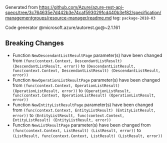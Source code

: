 Generated from https://github.com/Azure/azure-rest-api-specs/tree/3c764635e7d442b3e74caf593029fcd440b3ef82/specification/managementgroups/resource-manager/readme.md tag: `package-2018-03`

Code generator @microsoft.azure/autorest.go@~2.1.161

## Breaking Changes

- Function `NewDescendantListResultPage` parameter(s) have been changed from `(func(context.Context, DescendantListResult) (DescendantListResult, error))` to `(DescendantListResult, func(context.Context, DescendantListResult) (DescendantListResult, error))`
- Function `NewOperationListResultPage` parameter(s) have been changed from `(func(context.Context, OperationListResult) (OperationListResult, error))` to `(OperationListResult, func(context.Context, OperationListResult) (OperationListResult, error))`
- Function `NewEntityListResultPage` parameter(s) have been changed from `(func(context.Context, EntityListResult) (EntityListResult, error))` to `(EntityListResult, func(context.Context, EntityListResult) (EntityListResult, error))`
- Function `NewListResultPage` parameter(s) have been changed from `(func(context.Context, ListResult) (ListResult, error))` to `(ListResult, func(context.Context, ListResult) (ListResult, error))`
